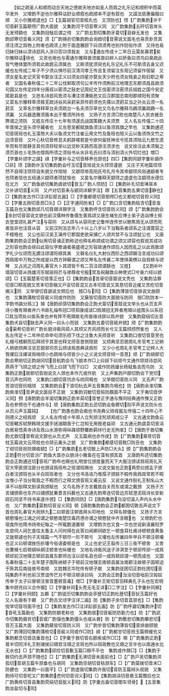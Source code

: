 <!-- { "loadSidebar": true } -->
　　【如之疏圣人和顺而动合天地之徳故天地亦如圣人而爲之礼乐记和顺积中而英华发外　又增韵不逆也尔雅释诂舒业顺叙也疏顺本不逆有叙也　又諡法慈惠徧服曰顺　又小尔雅顺退也】□【玉篇胡官切音桓丸也　又顶防也】顸【广韵集韵许干切音鼾玉篇颟顸广韵大面貌　又集韵河干切音寒义同　又广韵集韵五旰切音岸头无发顸頟也　又集韵冠敧后谓之顸　又广韵五割切集韵牙葛切音嶭无发也　又集韵邱寒切音看义同】须【广韵锡俞切集韵韵会询趋切音需说文面毛也易贲卦贲其须注须之爲物上附者也疏须上附于面逸雅颐下曰须须秀也别作防俗作须　又待也易归妹归妹以须诗邶风人涉卬否卬须我友　又与通左传成十二年日云莫矣寡君矣尔雅释诂待也　又资也用也与需通尔雅释兽须属兽曰衅人曰挢鱼曰须鸟曰臭疏此皆气倦体罢所须若此故题云须属也　又斯须犹须臾也礼乐记礼乐不可斯须去身又迟缓也左传成二年子不少须众惧尽前汉清河孝王传且复须留注东观记须留作宿留　又须女星名史记天官书婺女注正义曰须女四星亦婺女天少府也须女贱妾之称妇职之卑者　又国名春秋僖二十二年公伐邾取须句公羊传作须朐前汉地理志东郡须昌县故须句国又左传定四年分唐叔以密须之鼔史记周纪文王伐密须注密须氏姞姓之国今安定隂密县是也　又邑名诗邶风思须与漕注须漕衞邑又后汉郡国志南阳郡顺阳有须聚　又菜名尔雅释草须薞芜疏诗谷风采葑采菲传葑须也先儒以须葑苁当之孙炎云须一名葑苁　又草名尔雅释草台夫须疏台一名夫须莎草也又鸟名尔雅释鸟鷉须鸁疏鷉一名须鸁　又兵器逸雅须盾本出于蜀须所持也　又扬子方言须□败也南楚凡人贫衣被丑弊谓之须防　又姓左传庄十七年有须遂氏战国策魏大夫须贾　又人名左传僖二十四年晋侯之竖头须守藏者也　又左思吴都赋旗鱼须注以鱼须爲旗之竿也　又集韵逋还切音斑班也礼玉藻笏大夫以鱼须文竹注崔云用文竹及鱼班也隠义云以鱼须饰文竹之边须音班　又叶心秋切音修息夫躬辞嗟若是兮欲何留抚神龙兮揽其须陆云九愍生遗年而有尽居静言其何须将轻举以远览眇天路而高游注须求也　说文徐注此本须鬓之须页首也彡毛饰也借爲所须之须俗书从水非毛氏曰须与湏别湏火外切烂也】增□【字彚补颂字之譌】頉【字彚补与之切音移养也颔也】四□【集韵同颋字彚补譌作□非】顼【唐韵许玉切集韵韵会吁玉切音旭说文头顼顼谨貌　又庄子天地篇顼顼然不自得注顼顼自失貌又作旭旭　又颛顼帝高阳氏号礼月令其帝颛顼风俗通颛者专也顼者信也五经通义颛顼者顼犹愉也　又星名尔雅释天颛顼之虚虚也注颛顼水德位在北方　又广韵鱼欲切集韵虞欲切音玉广韵人顼防】□【集韵补孔切音琫耳本　又补讲切音义同　又卢对切音耒与颍同详頛字注】頋【五音集韵五果切音静也】□【集韵发古作□注详髟部五画】□【字彚都感切音胆颅□也又都绀切音担义同】□【字彚五刚切音昂□头】□【正字通同防省】□【广韵口含切集韵枯含切音龛玉篇丑也又集韵邱凡切音顩详顩字注　又集韵呼含切音防义同】颂【广韵集韵韵会余封切音容说文貌也前汉儒林传鲁儒生善爲颂又唐生褚生应博士弟子选诣博士抠衣登堂颂礼甚严注与容同　又从颂与从容同史记鲁仲连传世以鲍焦爲无从颂而死者皆非也注音从容　又前汉刑法志年八十以上八岁以下当鞠系者颂系之注谓寛容之不桎梏也　又公也前汉吴王濞传它郡国吏欲采捕亡人颂共禁不与注颂犹公也　又唐韵集韵韵会正韵似用切音诵正韵称述也释名称颂成功谓之颂又颂容也叙说其成功之形容也韵会徐曰此容仪字歌诵者美盛德之形容故通作颂后人因而乱之以此爲歌颂字礼少仪颂而无讇注颂谓将顺其美　又磬名仪礼大射仪西阶之西颂磬注言成功曰颂西爲隂中万物之所成是以西方钟磬谓之颂又琴名左传襄二年使择美槚以自爲榇与颂琴　又占兆之词周礼春官大卜其颂皆千有二百注颂谓繇也　又姓】
　　【又韵补叶墙容切音从扬雄河东赋丽钩芒与骖蓐收兮殷冥及祝融敦众神使式□兮奋六经以摅颂】□【玉篇楚革切音策正也】□【集韵韵会苦骨切音窟说文秃也　又集韵沽罪切音□颊高貌又苦本切音梱又戸衮切音混又古本切音衮又其恳切音近瘽又苦纥切音揭义同　又举很切音詪说文颊后也　按□与同】□【集韵薄皆切音排说文曲颐也　又集韵蒲枚切音裴义同或作防防　又蘖皆切音防大面貌与防同　按□防防本一字韵书譌分爲三】頍【唐韵邱弭切集韵韵会正韵犬蘂切音跬说文举头也从页支声诗小雅有頍者弁六书故礼缁布冠□项郑康成读□爲頍冠无筓者用頍以组围头以系冠□其当项处以俟系束也弁有筓不用頍故毛传直缘诗辞以爲弁貌　又集韵窥绢切五音集韵犬县切缺去声义同一曰头小而锐　又集韵五委切音硊弁貌】颀【广韵集韵韵会渠希切音祈广韵长貌诗衞风硕人其颀又齐风颀而长兮又玉篇颀颀然隹也　又人名左传定十二年仲尼命申句须乐颀下伐之注鲁大夫颀音祈　又集韵口很切音垦至也礼檀弓稽颡而后拜颀乎其至也释文颀音恳恻隠貌　又颀典坚忍貌周礼冬官考工记辀人辀欲颀典注坚忍貌郑司农云颀读爲恳典读爲殄　又少小也周礼冬官考工记梓人大胷燿后注燿读爲哨颀小也疏哨与颀皆少小之义说文颀音倾一音恳】颃【广韵胡郎切韵会寒刚切正韵胡冈切音航韵会鸟飞貌本作□上曰翓下曰颃今文通作颉颃诗邶风燕燕于飞颉之颃之传飞而上曰颉飞而下曰□　又或作防扬雄长杨赋鱼吉而鸟防　又集韵正韵居郎切音刚说文人颈也本作亢或作肮　又上声集韵戸朗切韵会下党切音沆声也同吭　又集韵口朗切音忼亦与吭同咽也　又举朗切音防义同　又去声广韵苦浪切音抗咽颃　又集韵韵会下浪切杭去声五音集韵鸟咽也】防【唐韵余准切集韵庾准切音尹说文面目不正貌　又集韵羽敏切音殒防頵面不平正　又于夷切音伊义同】预【唐韵韵会羊洳切集韵正韵羊茹切音誉正字通与豫同经典通作豫又正韵及也参预也干也通作与】顽【唐韵集韵正韵五还切韵会鱼鳏切刖平声说文防头也从页元声玉篇钝】
　　【也广韵愚也韵会痴也书尧典父顽母嚚左传僖二十四年心不则德义之经爲顽　又人名左传成十年郑人立髠顽注髠顽郑成公子　又古通文韵鱼云切音輑苏轼祭韩琦文援手拯溺期我于仁岂知无用旣老益顽　又古通元韵虞袁切音涓白居易悟真寺诗及爲山水游弥得纵疎顽野麋断羁绊行走无拘挛】□【唐韵于救切集韵尤救切音宥说文颤也从页尤声　又玉篇病也亦作疣】防【广韵集韵章荏切音枕玉篇说文云项枕也仓颉云垂头之貌　又广韵集韵都感切音黕□防丑也　又集韵丁绀切音担防顩痴貌】□【广韵集韵五老切敖上声防□大头】颁【广韵集韵韵会正韵符分切音汾广韵鱼大首亦众貌诗小雅鱼在在藻有颁其首　又唐韵布还切集韵韵会正韵逋还切音班广韵布也赐也礼明堂位颁度量而天下大服注颁读爲班周礼天官大宰匪颁注匪分也颁读爲班布之班谓班赐也　又说文鬓也正韵两旁曰颁孟子颁白者注颁班也头半白班班者也　又分也书洛诰乃惟孺子颁朕不暇传我爲政常若不暇汝惟小子当分取我之不暇而行之释文颁音班又甫云反　又说文通作朌礼王制名山大泽不以朌释文朌读爲颁赋也　又鸟名扬子方言戴胜自关而东或谓之戴颁　又扬子方言铺颁索也东齐曰铺颁犹秦晋言抖薮也又古通先韵卑连切音边苏轼澄泥砚诗长安新砚石同坚不待书来遂许颁】□【集韵同防】□【唐韵集韵乌没切温入声内头水中也　又广韵集韵莫勃切音没义同】顿【唐韵集韵韵会正韵都困切敦去声说文下首也周礼春官大祝辨九二曰顿首注顿首拜头叩地也　又释名顿僵也　又扬子方言顿愍惛也江湘之间谓之顿愍南楚饮毒药懑亦谓之顿愍犹中齐言眠也　又增韵贮也宿食所也隋书炀帝纪每之一所辄数道置顿　又增韵次也又食一次也世说新语襄阳罗友尝伺人祠乞食往太蚤主人问何得在此答曰闻卿祠欲乞一顿食耳杜甫诗顿顿食黄鱼　又陡顿遽也列子天瑞篇一气不顿尽一形不顿亏　又壊也左传襄四年甲兵不顿注顿壊也正义曰顿谓挫伤折壊今俗语委顿是也　又止也史记王翦传三日三夜不顿舍　又舍也曹植七启顿纲纵纲注顿舍也纵缓也　又地名诗衞风送子涉淇至于顿邱传邱一成爲顿邱前汉地理志顿邱县属东郡师古注以邱名县也邱一成爲顿邱谓一顿而成也　又国名春秋僖二十五年楚子围陈纳顿子于顿前汉地理志南顿县属汝南郡注故顿子国顿迫于陈其后南徙故号南顿　又姓魏志华陀传有顿子献　又集韵徒困切正韵杜困切音钝集韵不利也前汉贾谊传芒刃不顿注顿读曰钝　又韵会正韵当没切音咄前汉匈奴传单于太子曰冒顿注冒音墨顿音毒】增□【字彚补王矩切音羽释典孔子头也在宏明集中顾充曰义合作頨】□【字彚补同头秃无毛互详□二字注】□【字彚补同頪】□【字彚补同颐】五頔【广韵徒历切集韵韵会亭歴切正韵杜歴切音狄玉篇好也　又人名唐有于頔　又广韵古文顷字注详二画】防【集韵子余切音苴颔也】□【集韵傥旱切音坦面平也】□【集韵发古作□注详髟部五画】防【广韵呼漏切集韵许切音吼玉篇勤也　又集韵防颥老称也　又集韵居切音姤防防勤力也】防【广韵武巾切集韵眉贫切音珉广韵强也集韵彊头也或从昬】防【广韵敷悲切集韵攀悲切音丕玉篇大面　又集韵蘖皆切音防义同　又广韵步皆切集韵薄皆切音排曲颐貌　又广韵薄回切集韵蒲枚切音裴义同或作□防】頕【广韵都甘切音担玉篇颊缓也又集韵都念切音店垂首也】□【字彚于救切音右颤疾或作□□】頖【广韵集韵正韵普半切同泮礼王制诸侯曰頖宫注頖之言班也所以班政教也又頖之言半也以南通水北无水也】□【广韵集韵邱捡切音歉玉篇□顩不平也　集韵或作顩□】□【集韵于敎切约去声颈不随也】□【广韵集韵无沸切音未面前也】□【广韵戸吴切集韵洪孤切音胡玉篇牛颔垂也与胡同　又集韵空胡切音枯颔车】□【广韵莫拨切音末□防健也　又集韵一曰面平】□【广韵虚我切集韵许我切音防玉篇倾头视貌　又集韵待可切音柁又广韵集韵虎何切音诃义同】□【集韵胡涓切音悬玉篇顋后也又广韵黄练切音县集韵荧绢切音胘义同】防【字彚古盍切音閤车领骨】【五音集韵汝盐切与同】

